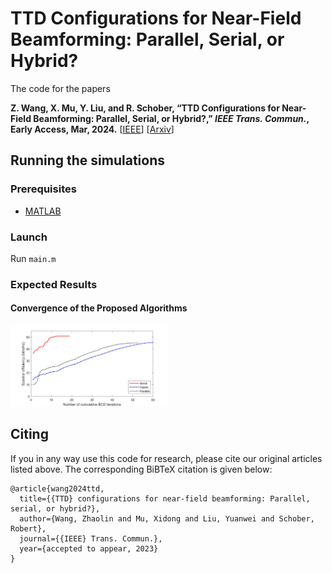 # TTD Configurations for Near-Field Beamforming: Parallel, Serial, or Hybrid?

The code for the papers 

**Z. Wang, X. Mu, Y. Liu, and R. Schober, “TTD Configurations for Near-Field Beamforming: Parallel, Serial, or Hybrid?,” *IEEE Trans. Commun.*, Early Access, Mar, 2024.** [[IEEE](https://ieeexplore.ieee.org/abstract/document/10458958)] [[Arxiv](https://arxiv.org/abs/2309.06861)]


## Running the simulations

### Prerequisites

- [MATLAB](https://uk.mathworks.com/products/matlab.html)

### Launch

Run `main.m`

### Expected Results

#### Convergence of the Proposed Algorithms
<img decoding="async" src="./results/convergence.jpg" width="50%">

## Citing
If you in any way use this code for research, please cite our original articles listed above. The corresponding BiBTeX citation is given below:
```
@article{wang2024ttd,
  title={{TTD} configurations for near-field beamforming: Parallel, serial, or hybrid?},
  author={Wang, Zhaolin and Mu, Xidong and Liu, Yuanwei and Schober, Robert},
  journal={{IEEE} Trans. Commun.},
  year={accepted to appear, 2023}
}
```
